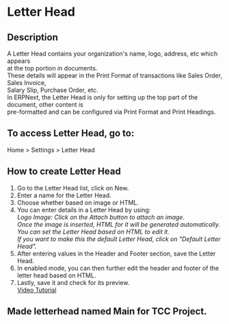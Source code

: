 # Letter Head

## Description
A Letter Head contains your organization's name, logo, address, etc which appears </br>
at the top portion in documents.</br>
These details will appear in the Print Format of transactions like Sales Order, Sales Invoice, </br>
Salary Slip, Purchase Order, etc. </br>
In ERPNext, the Letter Head is only for setting up the top part of the document, other content is </br> 
pre-formatted and can be configured via Print Format and Print Headings.</br>

## To access Letter Head, go to:
Home > Settings > Letter Head</br>

## How to create Letter Head
1. Go to the Letter Head list, click on New.</br>
2. Enter a name for the Letter Head.</br>
3. Choose whether based on image or HTML.</br>
4. You can enter details in a Letter Head by using:</br>
*Logo Image: Click on the Attach button to attach an image.</br> 
Once the image is inserted, HTML for it will be generated automatically. </br>
You can set the Letter Head based on HTML to edit it.</br>
If you want to make this the default Letter Head, click on "Default Letter Head".</br>*
5. After entering values in the Header and Footer section, save the Letter Head.</br>
6. In enabled mode, you can then further edit the header and footer of the letter head based on HTML.</br>
7. Lastly, save it and check for its preview.</br>
[Video Tutorial](https://docs.erpnext.com/docs/user/manual/en/setting-up/print/letter-head#2-video)</br>


## Made letterhead named Main for TCC Project.
